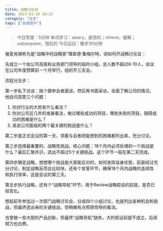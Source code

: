 ```yaml
---
title: 战略讨论会
date: 2023-01-20 10:22 
category: "日志"
tags: ["自我提升"]
---
```


> 今日冥想：5分钟
> 单词学习：weary，疲劳的；relieve，缓解；subsequent，随后的
> 今日运动：散步30分钟

被麦肯锡称为是“战略中的战略家”理查德·鲁梅尔特，讲如何开战略讨论会：

先成立一个由公司高层和业务部门领导的临时小组，总人数不超过8-10人，会议在公司年度预算前一个月举行，组织开三天会。

流程分五步：

第一步私下访谈：挨个跟参会者面谈，然后再书面采访，全面了解公司的情况。
他会问高管三个问题：
1. 你对行业的大势有什么看法？
2. 你对公司近几年的发展看法，做过哪些成功的项目，哪些失败的项目，阻碍成功的困难是什么？
3. 说说公司面临的两个最关键的挑战是什么？

第二步是正式会议的第一天，领着与会者把能想到的困难都列出来，充分讨论。

第三步选择最重要的、战略性挑战。核心问题：18个月内必须处理的一个挑战是什么？最后汇聚共识，选出不超过5个关键挑战。这个环节一般在第二天完成。

第四步确定战略。想想哪个挑战是大家能应对的，如何发挥自身优势。前面经过充分讨论，制定战略反而会比较快，还有个宣誓环节，确保18个月内战略的连续性和执行效率，这是会议的第三天。

第五步执行战略，还有个“战略导航”环节，用于Review战略假设的前提，是否已经变化。


想起前年参加过一次部门战略讨论会，分成四个小组讨论，也是列出各种机会和挑战，但最终选出来的关键挑战，但稍微有点照顾领导的看法。

也曾做一些大胆的产品创新，但最终“战略导航”缺失，大的假设前提不成立，后续努力也白费。

